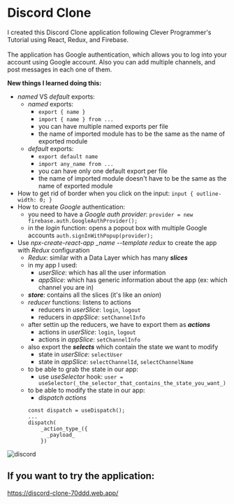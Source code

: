 # Discord Clone

I created this Discord Clone application following Clever Programmer's Tutorial using React, Redux, and Firebase.
</br>
</br>
The application has Google authentication, which allows you to log into your account using Google account. Also you can add multiple channels, and post messages in each one of them.

**New things I learned doing this:**
* *named* VS *default* exports: 
  * *named* exports: 
    * ```export { name }```
    * ```import { name } from ...```
    * you can have multiple named exports per file
    * the name of imported module has to be the same as the name of exported module
  * *default* exports: 
    * ```export default name```
    * ```import any_name from ...```
    * you can have only one default export per file
    * the name of imported module doesn't have to be the same as the name of exported module
* How to get rid of border when you click on the input:
  ``` input { outline-width: 0; } ```
* How to create *Google* authentication: 
  * you need to have a *Google auth provider*: ``` provider = new firebase.auth.GoogleAuthProvider(); ```
  * in the *login* function: opens a popout box with multiple Google accounts ``` auth.signInWithPopup(provider); ```
* Use *npx-create-react-app _name --template redux* to create the app with *Redux* configuration
  * *Redux*: similar with a Data Layer which has many ***slices***
  * in my app I used: 
    * *userSlice*: which has all the user information
    * *appSlice*: which has generic information about the app (ex: which channel you are in)
  * ***store***: contains all the slices (it's like an *onion*)
  * *reducer* functions: listens to actions 
    * reducers in *userSlice*: ```login```, ```logout```
    * reducers in *appSlice*: ```setChannelInfo```
  * after settin up the reducers, we have to export them as ***actions***
    * actions in *userSlice*: ```login```, ```logout```
    * actions in *appSlice*: ```setChannelInfo```
  * also export the ***selects*** which contain the state we want to modify
    * state in *userSlice*: ```selectUser```
    * state in *appSlice*: ```selectChannelId```, ```selectChannelName```
  * to be able to grab the state in our app: 
    *  use *useSelector* hook: ```user = useSelector(_the_selector_that_contains_the_state_you_want_)```
  * to be able to modify the state in our app: 
    * *dispatch actions*
    ``` 
    const dispatch = useDispatch();
    ...
    dispatch(
        _action_type_({
          _payload_
        })
    ```

![discord](https://user-images.githubusercontent.com/29714385/95742392-a0f67200-0c98-11eb-9a62-023fe695054c.PNG)



## If you want to try the application:
https://discord-clone-70ddd.web.app/
